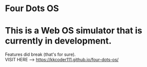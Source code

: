 # Four Dots OS
This is a Web OS simulator that is currently in development. <br>
=======
Features did break (that's for sure).<br>
VISIT HERE --> <a href="https://kkcoder111.github.io/four-dots-os/">https://kkcoder111.github.io/four-dots-os/</a>
